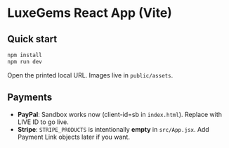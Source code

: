 # LuxeGems React App (Vite)

## Quick start
```bash
npm install
npm run dev
```

Open the printed local URL. Images live in `public/assets`.

## Payments
- **PayPal**: Sandbox works now (client-id=sb in `index.html`). Replace with LIVE ID to go live.
- **Stripe**: `STRIPE_PRODUCTS` is intentionally **empty** in `src/App.jsx`. Add Payment Link objects later if you want.
